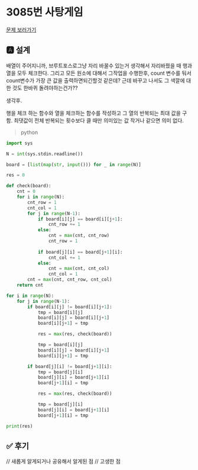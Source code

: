 
# 3085번 사탕게임
[문제 보러가기](https://www.acmicpc.net/problem/3085)

## 🅰 설계

배열이 주어지니까, 브루트포스로그냥 자리 바꿀수 있는거 생각해서 자리바꿨을 때 행과 열을 모두 체크한다. 그리고 모든 원소에 대해서 그작업을 수행한후, count 변수를 둬서 count변수가 가장 큰 값을 출력하면되긴할것 같은데? 근데 바꾸고 나서도 그 색깔에 대한 것도 한바퀴 돌려야하는건가?? 


생각후.

행을 체크 하는 함수와 열을 체크하는 함수를 작성하고 그 열의 반복되는 최대 값을 구함.
최댓값이 전체 반복되는 횟수보다 클 때만 의미있는 값 작거나 같으면 의미 없다.


> python

```py
import sys

N = int(sys.stdin.readline())

board = [list(map(str, input())) for _ in range(N)]

res = 0

def check(board):
    cnt = 0
    for i in range(N):
        cnt_row = 1
        cnt_col = 1
        for j in range(N-1):
            if board[i][j] == board[i][j+1]:
                cnt_row += 1
            else:
                cnt = max(cnt, cnt_row)
                cnt_row = 1
                
            if board[j][i] == board[j+1][i]:
                cnt_col += 1
            else:
                cnt = max(cnt, cnt_col)
                cnt_col = 1
        cnt = max(cnt, cnt_row, cnt_col)
    return cnt

for i in range(N):
    for j in range(N-1):
        if board[i][j] != board[i][j+1]:
            tmp = board[i][j]
            board[i][j] = board[i][j+1]
            board[i][j+1] = tmp

            res = max(res, check(board))

            tmp = board[i][j]
            board[i][j] = board[i][j+1]
            board[i][j+1] = tmp

        if board[j][i] != board[j+1][i]:
            tmp = board[j][i]
            board[j][i] = board[j+1][i]
            board[j+1][i] = tmp

            res = max(res, check(board))

            tmp = board[j][i]
            board[j][i] = board[j+1][i]
            board[j+1][i] = tmp

print(res)
```
## ✅ 후기
// 새롭게 알게되거나 공유해서 알게된 점
// 고생한 점
